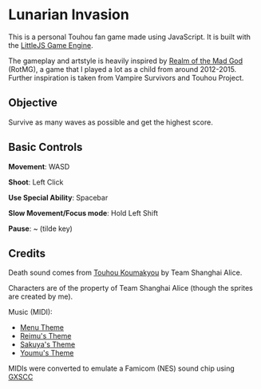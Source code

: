 # Lunarian Invasion
This is a personal Touhou fan game made using JavaScript. It is built with the [LittleJS Game Engine](https://github.com/KilledByAPixel/LittleJS). 

The gameplay and artstyle is heavily inspired by [Realm of the Mad God](https://www.realmofthemadgod.com/) (RotMG), a game that I played a lot as a child from around 2012-2015. Further inspiration is taken from Vampire Survivors and Touhou Project.

## Objective
Survive as many waves as possible and get the highest score.

## Basic Controls
**Movement**: WASD

**Shoot**: Left Click

**Use Special Ability**: Spacebar

**Slow Movement/Focus mode**: Hold Left Shift

**Pause**: ~ (tilde key)

## Credits
Death sound comes from [Touhou Koumakyou](https://en.touhouwiki.net/wiki/Embodiment_of_Scarlet_Devil) by Team Shanghai Alice.

Characters are of the property of Team Shanghai Alice (though the sprites are created by me).

Music (MIDI):
- [Menu Theme](https://www.youtube.com/watch?v=Bt-FrLeWwZM)
- [Reimu's Theme](https://www.youtube.com/watch?v=-Q3cSZo9Qgg)
- [Sakuya's Theme](https://www.youtube.com/watch?v=bBQvqll0hec)
- [Youmu's Theme](https://www.youtube.com/watch?v=k-A41n_iw_c)

MIDIs were converted to emulate a Famicom (NES) sound chip using [GXSCC](https://meme.institute/gxscc/)
